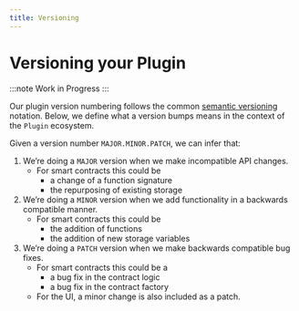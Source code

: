 ```yaml
---
title: Versioning
---
```


# Versioning your Plugin

:::note
Work in Progress
:::

<!-- This needs a core team discussion -->

Our plugin version numbering follows the common [semantic versioning](https://semver.org/) notation. Below, we define what a version bumps means in the context of the `Plugin` ecosystem.

Given a version number `MAJOR.MINOR.PATCH`, we can infer that:

1. We’re doing a `MAJOR` version when we make incompatible API changes.
   - For smart contracts this could be
     - a change of a function signature
     - the repurposing of existing storage
2. We’re doing a `MINOR` version when we add functionality in a backwards compatible manner.
   - For smart contracts this could be
     - the addition of functions
     - the addition of new storage variables
3. We’re doing a `PATCH` version when we make backwards compatible bug fixes.
   - For smart contracts this could be a
     - a bug fix in the contract logic
     - a bug fix in the contract factory
   - For the UI, a minor change is also included as a patch.
